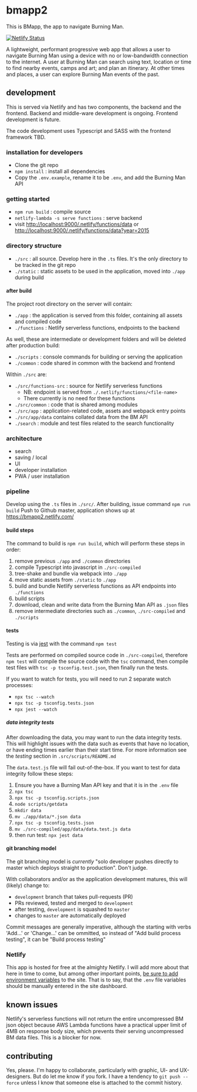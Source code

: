 # bmapp2

This is BMapp, the app to navigate Burning Man.

[![Netlify Status](https://api.netlify.com/api/v1/badges/ebde0ed0-7a99-4169-8773-a2fd08662027/deploy-status)](https://app.netlify.com/sites/bmapp2/deploys)

A lightweight, performant progressive web app that allows a user to navigate Burning Man using a device with no or low-bandwidth connection to the internet. A user at Burning Man can search using text, location or time to find nearby events, camps and art; and plan an itinerary. At other times and places, a user can explore Burning Man events of the past.

## development

This is served via Netlify and has two components, the backend and the frontend. Backend and middle-ware development is ongoing. Frontend development is future.

The code development uses Typescript and SASS with the frontend framework TBD.

### installation for developers

- Clone the git repo
- `npm install` : install all dependencies
- Copy the `.env.example`, rename it to be `.env`, and add the Burning Man API

### getting started

- `npm run build` : compile source
- `netlify-lambda -s serve functions` : serve backend
- visit <http://localhost:9000/.netlify/functions/data> or <http://localhost:9000/.netlify/functions/data?year=2015>

### directory structure

- `./src` : all source. Develop here in the `.ts` files. It's the only directory to be tracked in the git repo
- `./static` : static assets to be used in the application, moved into `./app` during build

#### after build

The project root directory on the server will contain:

- `./app` : the application is served from this folder, containing all assets and compiled code
- `./functions` : Netlify serverless functions, endpoints to the backend

As well, these are intermediate or development folders and will be deleted after production build:

- `./scripts` : console commands for building or serving the application
- `./common` : code shared in common with the backend and frontend

Within `./src` are:

- `./src/functions-src` : source for Netlify serverless functions
  - NB: endpoint is served from `./.netlify/functions/<file-name>`
  - There currently is no need for these functions
- `./src/common` : code that is shared among modules
- `./src/app` : application-related code, assets and webpack entry points
- `./src/app/data` contains collated data from the BM API
- `./search` : module and test files related to the search functionality

### architecture

- search
- saving / local
- UI
- developer installation
- PWA / user installation

### pipeline

Develop using the `.ts` files in `./src/`. After building, issue command `npm run build`
Push to Github master, application shows up at <https://bmapp2.netlify.com/>

#### build steps

The command to build is `npm run build`, which will perform these steps in order:

1. remove previous `./app` and `./common` directories
1. compile Typescript into javascript in `./src-compiled`
1. tree-shake and bundle via webpack into `./app`
1. move static assets from `./static` to `./app`
1. build and bundle Netlify serverless functions as API endpoints into `./functions`
1. build scripts
1. download, clean and write data from the Burning Man API as `.json` files
1. remove intermediate directories such as `./common`, `./src-compiled` and `./scripts`

#### tests

Testing is via [jest](https://jestjs.io) with the command `npm test`

Tests are performed on compiled source code in `./src-compiled`,
therefore `npm test` will compile the source code with the `tsc`
command, then compile test files with `tsc -p tsconfig.test.json`, then
finally run the tests.

If you want to watch for tests, you will need to run 2 separate watch processes:

- `npx tsc --watch`
- `npx tsc -p tsconfig.tests.json`
- `npx jest --watch`

##### data integrity tests

After downloading the data, you may want to run the data integrity tests. This will highlight issues with the data such as events that have no location, or have ending times earlier than their start time. For more information see the _testing_ section in `.src/scripts/README.md`

The `data.test.js` file will fail out-of-the-box. If you want to test for data integrity follow these steps:

1. Ensure you have a Burning Man API key and that it is in the `.env` file
1. `npx tsc`
1. `npx tsc -p tsconfig.scripts.json`
1. `node scripts/getdata`
1. `mkdir data`
1. `mv ./app/data/*.json data`
1. `npx tsc -p tsconfig.tests.json`
1. `mv ./src-compiled/app/data/data.test.js data`
1. then run test: `npx jest data`

#### git branching model

The git branching model is *currently* "solo developer pushes directly to master which deploys straight to production". Don't judge.

With collaborators and/or as the application development matures, this will (likely) change to:

- `development` branch that takes pull-requests (PR)
- PRs reviewed, tested and merged to `development`
- after testing, `development` is squashed to `master`
- changes to `master` are automatically deployed

Commit messages are generally imperative, although the starting with verbs 'Add...' or 'Change...' can be ommitted, so instead of "Add build process testing", it can be "Build process testing"

### Netlify

This app is hosted for free at the almighty Netlify. I will add more about that here in time to come, but among other important points, [be sure to add environment variables](https://docs.netlify.com/configure-builds/environment-variables/) to the site. That is to say, that the `.env` file variables should be manually entered in the site dashboard.

## known issues

Netlify's serverless functions will not return the entire uncompressed BM json object because AWS Lambda functions have a practical upper limit of 4MB on response body size, which prevents their serving uncompressed BM data files. This is a blocker for now.

## contributing

Yes, please. I'm happy to collaborate, particularly with graphic, UI- and UX-designers. But do let me know if you fork. I have a tendency to `git push --force` unless I know that someone else is attached to the commit history.

